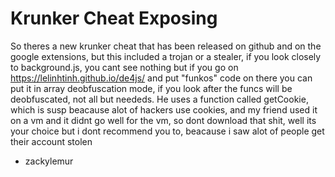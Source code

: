 # Krunker Cheat Exposing
So theres a new krunker cheat that has been released on github and on the google extensions, but this included a trojan or a stealer, if you look closely to background.js, you cant see nothing but if you go on https://lelinhtinh.github.io/de4js/ and put "funkos" code on there you can put it in array deobfuscation mode, if you look after the funcs will be deobfuscated, not all but neededs. 
He uses a function called getCookie, which is susp beacause alot of hackers use cookies, and my friend used it on a vm and it didnt go well for the vm, so dont download that shit, well its your choice but i dont recommend you to, beacause i saw alot of people get their account stolen
- zackylemur
